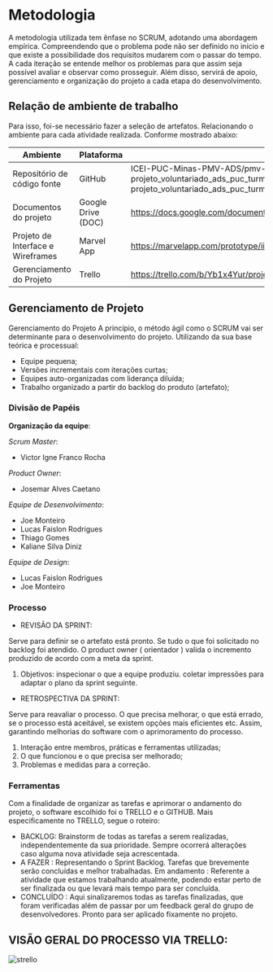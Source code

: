 
# Metodologia

A  metodologia utilizada tem ênfase no SCRUM, adotando uma abordagem empírica. Compreendendo que o problema pode não ser definido no início e que existe a possibilidade  dos requisitos mudarem com o passar do tempo.  A cada iteração se entende melhor os problemas para que assim seja possível  avaliar e observar como prosseguir.
Além disso, servirá de apoio, gerenciamento e organização do projeto a cada etapa do desenvolvimento. 

## Relação de ambiente de trabalho
Para isso, foi-se necessário fazer a seleção de artefatos. Relacionando o ambiente para cada atividade realizada. Conforme mostrado abaixo:


|Ambiente|Plataforma|Link de Acesso|
|--------------------|-------------------------|-------------------------|
|Repositório de código fonte|GitHub|ICEI-PUC-Minas-PMV-ADS/pmv-ads-2022-2-e1-proj-web-t10-projeto_voluntariado_ads_puc_turma10: pmv-ads-2022-2-e1-proj-web-t10-projeto_voluntariado_ads_puc_turma10 created by GitHub Classroom|
|Documentos do projeto|Google Drive (DOC)|https://docs.google.com/document/d/1muMEJ3e7uSeFO7LZ9HTE92qhsRAS_nEwi5hYAsNxEus/edit#|
|Projeto de Interface e  Wireframes|Marvel App|https://marvelapp.com/prototype/iib9edh/screen/89031240|
|Gerenciamento do Projeto|Trello|https://trello.com/b/Yb1x4Yur/projeto-voluntar|



## Gerenciamento de Projeto

Gerenciamento do Projeto
A princípio, o método ágil como o SCRUM vai ser determinante para o desenvolvimento do projeto. Utilizando da sua base teórica e processual:

* Equipe pequena;
* Versões incrementais com iterações curtas;
* Equipes auto-organizadas com liderança diluída;
* Trabalho organizado a partir do backlog do produto (artefato);

### Divisão de Papéis

**Organização da equipe**:

*Scrum Master*:

* Victor Igne Franco Rocha

*Product Owner*:

* Josemar Alves Caetano

*Equipe de Desenvolvimento*:

* Joe Monteiro
* Lucas Faislon Rodrigues
* Thiago Gomes
* Kaliane Silva Diniz

*Equipe de Design*:

* Lucas Faislon Rodrigues
* Joe Monteiro


### Processo

* REVISÃO DA SPRINT:

Serve para definir se o artefato está pronto. Se tudo o que foi solicitado no backlog foi atendido. O product owner ( orientador ) valida o incremento produzido de acordo com a meta da sprint.

1. Objetivos: inspecionar o que a equipe produziu. coletar impressões para adaptar o plano da sprint seguinte.


* RETROSPECTIVA DA SPRINT:
 
Serve para reavaliar o processo. O que precisa melhorar, o que está errado, se o processo está aceitável, se existem opções mais eficientes etc. Assim, garantindo melhorias do software com o aprimoramento do processo.

1. Interação entre membros, práticas e ferramentas utilizadas;
2. O que funcionou e o que precisa ser melhorado;
3. Problemas e medidas para a correção.


### Ferramentas

Com a finalidade de organizar as tarefas e aprimorar o andamento do projeto, o software escolhido foi o TRELLO e o GITHUB. Mais especificamente no TRELLO,  segue o roteiro:

* BACKLOG: Brainstorm de todas as tarefas a serem realizadas, independentemente da sua prioridade. Sempre ocorrerá alterações caso alguma nova atividade seja acrescentada. 
* A FAZER : Representando o Sprint Backlog. Tarefas que brevemente serão concluídas e melhor trabalhadas. 
Em andamento : Referente a atividade que estamos trabalhando atualmente, podendo estar perto de ser finalizada ou que levará mais tempo para ser concluída.
* CONCLUÍDO : Aqui sinalizaremos todas as tarefas finalizadas, que foram verificadas além de passar por um feedback geral do grupo de desenvolvedores. Pronto para ser aplicado fixamente no projeto. 

## VISÃO GERAL DO PROCESSO VIA TRELLO: 
![strello](https://user-images.githubusercontent.com/114964435/196014957-ce033532-ed80-4c4c-9a16-f03d80c0f143.png)
